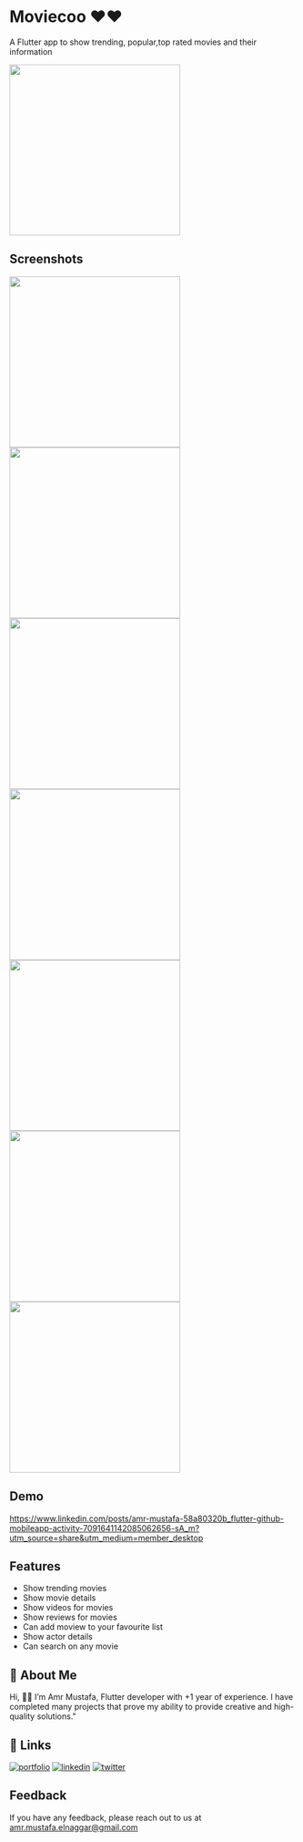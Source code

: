 
# Moviecoo ♥️♥️
A Flutter app to show trending, popular,top rated movies and their information

<img src="https://github.com/amrmustafa02/movies_app/assets/78182930/ccd767d8-28e9-4071-a4ab-92fdd0bbdc8b" width="300">



## Screenshots

<img src="https://github.com/amrmustafa02/movies_app/assets/78182930/0506b3bd-a8d1-4722-aa40-13015f8c2ad6" width="300">
<img src="https://github.com/amrmustafa02/movies_app/assets/78182930/d3024acf-da89-4a6a-9493-a6d8ca2ccd56" width="300">
<img src="https://github.com/amrmustafa02/movies_app/assets/78182930/1cfccb8d-9ae6-4aca-9954-cf25c809186f" width="300">
<img src="https://github.com/amrmustafa02/movies_app/assets/78182930/1dc47587-e99d-485c-9b6d-e6429aac7893" width="300">
<img src="https://github.com/amrmustafa02/movies_app/assets/78182930/07819109-295b-4987-8b6e-9e2883dd4308" width="300">
<img src="https://github.com/amrmustafa02/movies_app/assets/78182930/2fdb1d57-b8cb-4e31-a9dc-bbf2c809b39f" width="300">
<img src="https://github.com/amrmustafa02/movies_app/assets/78182930/e3e1b2b1-ddfe-49f9-9912-704075855fca" width="300">

## Demo
https://www.linkedin.com/posts/amr-mustafa-58a80320b_flutter-github-mobileapp-activity-7091641142085062656-sA_m?utm_source=share&utm_medium=member_desktop


## Features

- Show trending movies
- Show movie details
- Show videos for movies 
- Show reviews for movies
- Can add moview to your favourite list
- Show actor details
- Can search on any movie
   


## 🚀 About Me
Hi, 👋👋 I’m Amr Mustafa, Flutter developer with +1 year of experience. I have completed many projects that prove my ability to provide creative and high-quality solutions."


## 🔗 Links
[![portfolio](https://img.shields.io/badge/my_portfolio-000?style=for-the-badge&logo=ko-fi&logoColor=white)](https://amr-mustafa-mysite.vercel.app/#/)
[![linkedin](https://img.shields.io/badge/linkedin-0A66C2?style=for-the-badge&logo=linkedin&logoColor=white)](https://www.linkedin.com/in/amr-mustafa-58a80320b/)
[![twitter](https://img.shields.io/badge/twitter-1DA1F2?style=for-the-badge&logo=twitter&logoColor=white)](https://twitter.com/amrmust33458502)


## Feedback

If you have any feedback, please reach out to us at amr.mustafa.elnaggar@gmail.com


